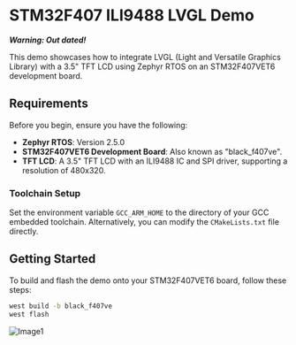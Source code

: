 # STM32F407 ILI9488 LVGL Demo

***Warning: Out dated!***

This demo showcases how to integrate LVGL (Light and Versatile Graphics Library) with a 3.5" TFT LCD using Zephyr RTOS on an STM32F407VET6 development board.

## Requirements

Before you begin, ensure you have the following:

- **Zephyr RTOS**: Version 2.5.0
- **STM32F407VET6 Development Board**: Also known as "black_f407ve".
- **TFT LCD**: A 3.5" TFT LCD with an ILI9488 IC and SPI driver, supporting a resolution of 480x320.

### Toolchain Setup

Set the environment variable `GCC_ARM_HOME` to the directory of your GCC embedded toolchain. Alternatively, you can modify the `CMakeLists.txt` file directly.

## Getting Started

To build and flash the demo onto your STM32F407VET6 board, follow these steps:

```cmd
west build -b black_f407ve
west flash
```


![Image1](docs/demo1.jpg)
